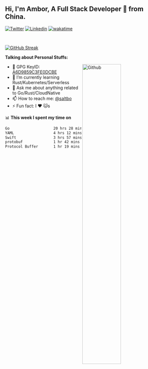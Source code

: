 ## Hi, I'm Ambor, A Full Stack Developer 🚀 from China.

[![Twitter](https://img.shields.io/badge/-saltbo-1ca0f1?style=flat&logo=twitter&logoColor=white)](https://twitter.com/rdsaltbo)
[![Linkedin](https://img.shields.io/badge/-saltbo-blue?style=flat&logo=Linkedin&logoColor=white)](https://www.linkedin.com/in/saltbo/)
[![wakatime](https://wakatime.com/badge/user/f82b1c77-faab-48cd-aef5-a12c0aff104b.svg)](https://wakatime.com/@f82b1c77-faab-48cd-aef5-a12c0aff104b)

&nbsp;  

[![GitHub Streak](http://github-readme-streak-stats.herokuapp.com?user=saltbo&hide_border=true&date_format=M%20j%5B%2C%20Y%5D)](https://git.io/streak-stats)

**Talking about Personal Stuffs:**
<!-- Any image aligned to the right. Beware the width  -->
<img width="50%" align="right" alt="Github" src="https://raw.githubusercontent.com/saltbo/saltbo/master/images/git-header.svg" />

- 🤘 GPG KeyID: [A6D9859C3FE0DCBE](https://saltbo.cn/pgp_keys.asc)
- 🌱 I’m currently learning Rust/Kubernetes/Serverless
- 💬 Ask me about anything related to Go/Rust/CloudNative
- 📫 How to reach me: [@saltbo](https://t.me/saltbo)
- ⚡ Fun fact: I :heart: :cat:s


📊 **This week I spent my time on**
<!--START_SECTION:waka-->

```txt
Go                    20 hrs 28 mins  ██████████████▒░░░░░░░░░░   57.86 %
YAML                  4 hrs 12 mins   ███░░░░░░░░░░░░░░░░░░░░░░   11.88 %
Swift                 3 hrs 57 mins   ██▓░░░░░░░░░░░░░░░░░░░░░░   11.20 %
protobuf              1 hr 42 mins    █▒░░░░░░░░░░░░░░░░░░░░░░░   04.84 %
Protocol Buffer       1 hr 19 mins    █░░░░░░░░░░░░░░░░░░░░░░░░   03.75 %
```

<!--END_SECTION:waka-->
